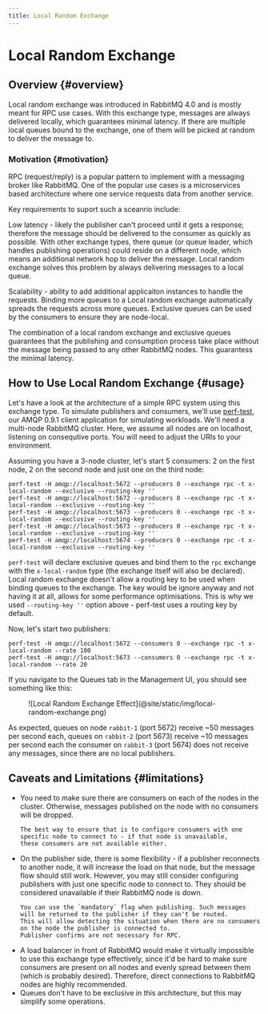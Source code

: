 ```yaml
---
title: Local Random Exchange
---
```

<!--
Copyright (c) 2005-2024 Broadcom. All Rights Reserved. The term "Broadcom" refers to Broadcom Inc. and/or its subsidiaries.

All rights reserved. This program and the accompanying materials
are made available under the terms of the under the Apache License,
Version 2.0 (the "License”); you may not use this file except in compliance
with the License. You may obtain a copy of the License at

https://www.apache.org/licenses/LICENSE-2.0

Unless required by applicable law or agreed to in writing, software
distributed under the License is distributed on an "AS IS" BASIS,
WITHOUT WARRANTIES OR CONDITIONS OF ANY KIND, either express or implied.
See the License for the specific language governing permissions and
limitations under the License.
-->

# Local Random Exchange

## Overview {#overview}

Local random exchange was introduced in RabbitMQ 4.0 and is mostly
meant for RPC use cases. With this exchange type, messages are always
delivered locally, which guarantees minimal latency. If there are multiple
local queues bound to the exchange, one of them will be picked at random
to deliver the message to.

### Motivation {#motivation}

RPC (request/reply) is a popular pattern to implement with a messaging broker
like RabbitMQ. One of the popular use cases is a microservices based architecture
where one service requests data from another service.

Key requirements to suport such a sceanrio include:

Low latency - likely the publisher can't proceed until it gets a response; therefore
the message should be delivered to the consumer as quickly as possible. With other exchange types,
there queue (or queue leader, which handles publishing operations) could reside on a different node,
which means an additional network hop to deliver the message. Local random exchange solves this problem
by always delivering messages to a local queue.

Scalability - ability to add additional applicaiton instances to handle the requests. Binding more
queues to a Local random exchange automatically spreads the requests across more queues. Exclusive
queues can be used by the consumers to ensure they are node-local.

The combination of a local random exchange and exclusive queues guarantees that the publishing and
consumption process take place without the message being passed to any other RabbitMQ nodes.
This guarantess the minimal latency.

## How to Use Local Random Exchange {#usage}

Let's have a look at the architecture of a simple RPC system using this exchange type.
To simulate publishers and consumers, we'll use [perf-test](https://perftest.rabbitmq.com/),
our AMQP 0.9.1 client application for simulating workloads. We'll need a multi-node
RabbitMQ cluster. Here, we assume all nodes are on localhost, listening on consequtive ports.
You will need to adjust the URIs to your environment.

Assuming you have a 3-node cluster, let's start 5 consumers: 2 on the first node, 2 on the second node
and just one on the third node:
```shell
perf-test -H amqp://localhost:5672 --producers 0 --exchange rpc -t x-local-random --exclusive --routing-key ''
perf-test -H amqp://localhost:5672 --producers 0 --exchange rpc -t x-local-random --exclusive --routing-key ''
perf-test -H amqp://localhost:5673 --producers 0 --exchange rpc -t x-local-random --exclusive --routing-key ''
perf-test -H amqp://localhost:5673 --producers 0 --exchange rpc -t x-local-random --exclusive --routing-key ''
perf-test -H amqp://localhost:5674 --producers 0 --exchange rpc -t x-local-random --exclusive --routing-key ''
```
`perf-test` will declare exclusive queues and bind them to the `rpc` exchange with the `x-local-random` type
(the exchange itself will also be declared). Local random exchange doesn't allow a routing key to be used when
binding queues to the exchange. The key would be ignore anyway and not having it at all, allows for some
performance optimisations. This is why we used `--routing-key ''` option above - perf-test uses a routing key by default.


Now, let's start two publishers:
```shell
perf-test -H amqp://localhost:5672 --consumers 0 --exchange rpc -t x-local-random --rate 100
perf-test -H amqp://localhost:5673 --consumers 0 --exchange rpc -t x-local-random --rate 20
```

If you navigate to the Queues tab in the Management UI, you should see something like this:

<figure>
![Local Random Exchange Effect](@site/static/img/local-random-exchange.png)
</figure>

As expected, queues on node `rabbit-1` (port 5672) receive ~50 messages per second each,
queues on `rabbit-2` (port 5673) receive ~10 messages per second each the consumer on
`rabbit-3` (port 5674) does not receive any messages, since there are no local publishers.

## Caveats and Limitations {#limitations}

<ul>
  <li>
    You need to make sure there are consumers on each of the nodes in the cluster. Otherwise,
    messages published on the node with no consumers will be dropped.

    The best way to ensure that is to configure consumers with one specific node to connect to - if that node is unavailable,
    these consumers are not available either.
  </li>
  <li>
    On the publisher side, there is some flexibility - if a publisher reconnects to another node,
    it will increase the load on that node, but the message flow should still work. However, you may
    still consider configuring publishers with just one specific node to connect to. They should be considered
    unavailable if their RabbitMQ node is down.

    You can use the `mandatory` flag when publishing. Such messages will be returned to the publisher if they can't be routed.
    This will allow detecting the situation when there are no consumers on the node the publisher is connected to.
    Publisher confirms are not necessary for RPC.
  </li>
  <li>
    A load balancer in front of RabbitMQ would make it virtually impossible to use this exchange type effectively,
    since it'd be hard to make sure consumers are present on all nodes and evenly spread between them
    (which is probably desired). Therefore, direct connections to RabbitMQ nodes are highly recommended.
  </li>
  <li>
    Queues don't have to be exclusive in this architecture, but this may simplify some operations.
  </li>
</ul>

